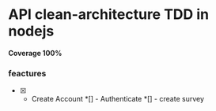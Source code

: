 # API clean-architecture TDD in nodejs #
**Coverage 100%**

### feactures ###
*[x] - Create Account 
*[\] - Authenticate
*[] - create survey